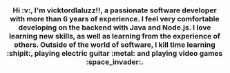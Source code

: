 <div id="profile_resume" align="center">
    <h3>
        Hi :v:, I'm vicktordlaluzz!!, a passionate software developer with more than 6 years of experience.
        I feel very comfortable developing on the backend with Java and Node.js.
        I love learning new skills, as well as learning from the experience of others.
        Outside of the world of software, I kill time learning :shipit:, playing electric guitar :metal: and playing video games :space_invader:.
    </h3>
</div>
